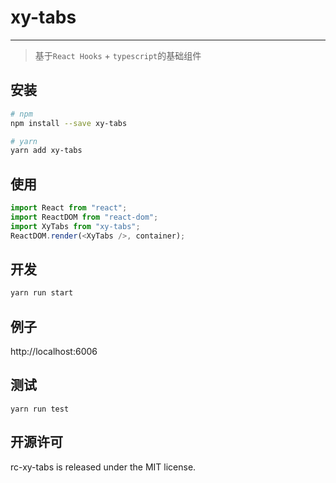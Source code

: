 # xy-tabs

---

> 基于`React Hooks` + `typescript`的基础组件

## 安装

```sh
# npm
npm install --save xy-tabs

# yarn
yarn add xy-tabs
```

## 使用

```ts
import React from "react";
import ReactDOM from "react-dom";
import XyTabs from "xy-tabs";
ReactDOM.render(<XyTabs />, container);
```

## 开发

```sh
yarn run start
```

## 例子

http://localhost:6006

## 测试

```
yarn run test
```

## 开源许可

rc-xy-tabs is released under the MIT license.
